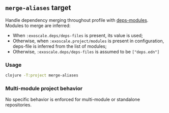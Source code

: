 ## `merge-aliases` target

Handle dependency merging throughout profile with [deps-modules](https://github.com/exoscale/deps-modules).
Modules to merge are inferred:

- When `:exoscale.deps/deps-files` is present, its value is used;
- Otherwise, when `:exoscale.project/modules` is present in configuration, deps-file is
  inferred from the list of modules;
- Otherwise, `:exoscale.deps/deps-files` is assumed to be `["deps.edn"]`

### Usage

```bash
clojure -T:project merge-aliases
```

### Multi-module project behavior

No specific behavior is enforced for multi-module or standalone repositories.
